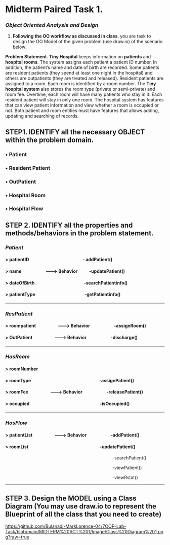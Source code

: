 # Midterm Paired Task 1.
### ***Object Oriented Analysis and Design***

1.	**Following the OO workflow as discussed in class**, you are task to design the OO Model of the given problem (use draw.io) of the scenario below:

**Problem Statement. Tiny Hospital** keeps information on **patients** and **hospital rooms**. The system assigns each patient a patient ID number. In addition, the patient’s name and date of birth are recorded. Some patients are resident patients (they spend at least one night in the hospital) and others are outpatients (they are treated and released). Resident patients are assigned to a room. Each room is identified by a room number. The **Tiny hospital system** also stores the room type (private or semi-private) and room fee. Overtime, each room will have many patients who stay in it. Each resident patient will stay in only one room. The hospital system has features that can view patient information and view whether a room is occupied or not. Both patient and room entities must have features that allows adding, updating and searching of records.

## **STEP1. IDENTIFY** all the necessary **OBJECT** within the problem domain.

### •	Patient
### •	Resident Patient
### • OutPatient
### •	Hospital Room
### •	Hospital Flow

## **STEP 2. IDENTIFY all the properties and methods/behaviors in the problem statement.**

### ***Patient***
  #### > patientID &nbsp; &nbsp; &nbsp; &nbsp; &nbsp; &nbsp; &nbsp; &nbsp; &nbsp; &nbsp; &nbsp; &nbsp; &nbsp; &nbsp; &nbsp; &nbsp; &nbsp; &nbsp; &nbsp; &nbsp; &nbsp; &nbsp; &nbsp; &nbsp; &nbsp; - addPatient()
  #### > name &nbsp; &nbsp; &nbsp; &nbsp; &nbsp; &nbsp; &nbsp; &nbsp; &nbsp; &nbsp; &nbsp;  --->  Behavior &nbsp; &nbsp; &nbsp; &nbsp; &nbsp;  -updatePatient()
  #### > dateOfBirth  &nbsp; &nbsp; &nbsp; &nbsp; &nbsp; &nbsp; &nbsp; &nbsp; &nbsp; &nbsp; &nbsp; &nbsp; &nbsp; &nbsp; &nbsp; &nbsp; &nbsp; &nbsp; &nbsp; &nbsp; &nbsp; &nbsp; &nbsp; -searchPatientinfo()
  #### > patientType &nbsp; &nbsp; &nbsp; &nbsp; &nbsp; &nbsp; &nbsp; &nbsp; &nbsp; &nbsp; &nbsp; &nbsp; &nbsp; &nbsp; &nbsp; &nbsp; &nbsp; &nbsp; &nbsp; &nbsp; &nbsp; &nbsp; &nbsp; -getPatientinfo()
---

 ### ***ResPatient***
#### > roompatient &nbsp; &nbsp; &nbsp; &nbsp; &nbsp; &nbsp; &nbsp; &nbsp; &nbsp; &nbsp; ---> Behavior &nbsp; &nbsp; &nbsp; &nbsp; &nbsp; &nbsp; &nbsp; &nbsp; &nbsp; &nbsp; &nbsp; -assignRoom()


#### > OutPatient &nbsp; &nbsp; &nbsp; &nbsp; &nbsp; &nbsp; &nbsp; &nbsp; &nbsp; &nbsp; ---> Behavior &nbsp; &nbsp; &nbsp; &nbsp; &nbsp; &nbsp; &nbsp; &nbsp; &nbsp; &nbsp; &nbsp; -discharge()
---

### ***HosRoom***
#### > roomNumber
#### > roomType &nbsp; &nbsp; &nbsp; &nbsp; &nbsp; &nbsp; &nbsp; &nbsp; &nbsp; &nbsp; &nbsp; &nbsp; &nbsp; &nbsp; &nbsp; &nbsp; &nbsp; &nbsp; &nbsp; &nbsp; &nbsp; &nbsp; &nbsp; &nbsp; &nbsp; &nbsp; &nbsp; &nbsp; &nbsp; &nbsp; &nbsp; &nbsp; -assignPatient()
#### > roomFee &nbsp; &nbsp; &nbsp; &nbsp; &nbsp; &nbsp; &nbsp; &nbsp; &nbsp; &nbsp; ---> Behavior &nbsp; &nbsp; &nbsp; &nbsp; &nbsp; &nbsp; &nbsp; &nbsp; &nbsp; &nbsp; &nbsp; -releasePatient()
#### > occupied &nbsp; &nbsp; &nbsp; &nbsp; &nbsp; &nbsp; &nbsp; &nbsp; &nbsp; &nbsp; &nbsp; &nbsp; &nbsp; &nbsp; &nbsp; &nbsp; &nbsp; &nbsp; &nbsp; &nbsp; &nbsp; &nbsp; &nbsp; &nbsp; &nbsp; &nbsp; &nbsp; &nbsp; &nbsp; &nbsp; &nbsp; &nbsp; &nbsp; -isOccupied()
---

### ***HosFlow***

#### > patientList &nbsp; &nbsp; &nbsp; &nbsp; &nbsp; &nbsp; &nbsp; &nbsp; &nbsp; &nbsp; ---> Behavior &nbsp; &nbsp; &nbsp; &nbsp; &nbsp; &nbsp; &nbsp; &nbsp; &nbsp; &nbsp; &nbsp; -addPatient()
#### > roomList &nbsp; &nbsp; &nbsp; &nbsp; &nbsp; &nbsp; &nbsp; &nbsp;  &nbsp;&nbsp; &nbsp; &nbsp; &nbsp; &nbsp; &nbsp; &nbsp; &nbsp; &nbsp; &nbsp; &nbsp; &nbsp; &nbsp; &nbsp; &nbsp; &nbsp; &nbsp; &nbsp; &nbsp; &nbsp; &nbsp; &nbsp; &nbsp; &nbsp; &nbsp; -updatePatient()
 &nbsp; &nbsp; &nbsp; &nbsp; &nbsp; &nbsp; &nbsp; &nbsp; &nbsp; &nbsp; &nbsp; &nbsp; &nbsp; &nbsp; &nbsp; &nbsp; &nbsp; &nbsp; &nbsp; &nbsp; &nbsp; &nbsp; &nbsp; &nbsp; &nbsp; &nbsp; &nbsp; &nbsp; &nbsp; &nbsp; &nbsp; &nbsp; &nbsp; &nbsp; &nbsp; &nbsp; &nbsp; &nbsp; &nbsp; &nbsp; &nbsp; &nbsp; &nbsp; -searchPatient()

 &nbsp; &nbsp; &nbsp; &nbsp; &nbsp; &nbsp; &nbsp; &nbsp; &nbsp; &nbsp; &nbsp; &nbsp; &nbsp; &nbsp; &nbsp; &nbsp; &nbsp; &nbsp; &nbsp; &nbsp; &nbsp; &nbsp; &nbsp; &nbsp; &nbsp; &nbsp; &nbsp; &nbsp; &nbsp; &nbsp; &nbsp; &nbsp; &nbsp; &nbsp; &nbsp; &nbsp; &nbsp; &nbsp; &nbsp; &nbsp; &nbsp; &nbsp; &nbsp; -viewPatient()

 &nbsp; &nbsp; &nbsp; &nbsp; &nbsp; &nbsp; &nbsp; &nbsp; &nbsp; &nbsp; &nbsp; &nbsp; &nbsp; &nbsp; &nbsp; &nbsp; &nbsp; &nbsp; &nbsp; &nbsp; &nbsp; &nbsp; &nbsp; &nbsp; &nbsp; &nbsp; &nbsp; &nbsp; &nbsp; &nbsp; &nbsp; &nbsp; &nbsp; &nbsp; &nbsp; &nbsp; &nbsp; &nbsp; &nbsp; &nbsp; &nbsp; &nbsp; &nbsp; -viewRstat()
 
---
## **STEP 3. Design the MODEL using a Class Diagram** (You may use draw.io to represent the Blueprint of all the class that you need to create)
https://github.com/Bulanadi-MarkLorence-04/7OOP-Lab-Task/blob/main/MIDTERM%20ACT%201/Image/Class%20Diagram%201.png?raw=true
